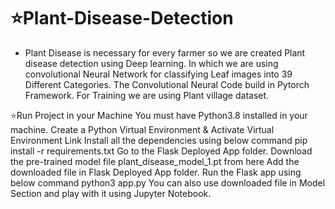 # ⭐Plant-Disease-Detection
* Plant Disease is necessary for every farmer so we are created Plant disease detection using Deep learning. In which we are using convolutional Neural Network for classifying Leaf images into 39 Different Categories. The Convolutional Neural Code build in Pytorch Framework. For Training we are using Plant village dataset. 


⭐Run Project in your Machine
You must have Python3.8 installed in your machine.
Create a Python Virtual Environment & Activate Virtual Environment Link
Install all the dependencies using below command pip install -r requirements.txt
Go to the Flask Deployed App folder.
Download the pre-trained model file plant_disease_model_1.pt from here
Add the downloaded file in Flask Deployed App folder.
Run the Flask app using below command python3 app.py
You can also use downloaded file in Model Section and play with it using Jupyter Notebook.

